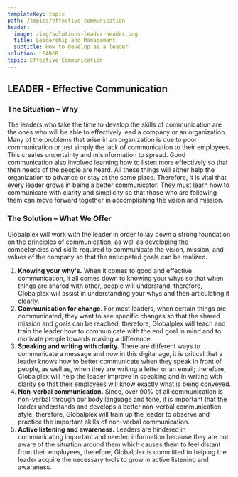 ```yaml
---
templateKey: topic
path: /topics/effective-communication
header:
  image: /img/solutions-leader-header.png
  title: Leadership and Management
  subtitle: How to develop as a leader
solution: LEADER
topic: Effective Communication
---
```


## LEADER - Effective Communication

### The Situation – Why

The leaders who take the time to develop the skills of communication are the
ones who will be able to effectively lead a company or an organization. Many of
the problems that arise in an organization is due to poor communication or just
simply the lack of communication to their employees. This creates uncertainty
and misinformation to spread. Good communication also involved learning how to
listen more effectively so that then needs of the people are heard. All these
things will either help the organization to advance or stay at the same place.
Therefore, it is vital that every leader grows in being a better communicator.
They must learn how to communicate with clarity and simplicity so that those
who are following them can move forward together in accomplishing the vision
and mission.

### The Solution – What We Offer

Globalplex will work with the leader in order to lay down a strong foundation
on the principles of communication, as well as developing the competencies and
skills required to communicate the vision, mission, and values of the company
so that the anticipated goals can be realized.

1. **Knowing your why's.** When it comes to good and effective communication,
   it all comes down to knowing your whys so that when things are shared with
   other, people will understand; therefore, Globalplex will assist in
   understanding your whys and then articulating it clearly.
2. **Communication for change.** For most leaders, when certain things are
   communicated, they want to see specific changes so that the shared mission
   and goals can be reached; therefore, Globalplex will teach and train the
   leader how to communicate with the end goal in mind and to motivate people
   towards making a difference.
3. **Speaking and writing with clarity.** There are different ways to
   communicate a message and now in this digital age, it is critical that a
   leader knows how to better communicate when they speak in front of people,
   as well as, when they are writing a letter or an email; therefore,
   Globalplex will help the leader improve in speaking and in writing with
   clarity so that their employees will know exactly what is being conveyed.
4. **Non-verbal communication.** Since, over 90% of all communication is
   non-verbal through our body language and tone, it is important that the
   leader understands and develops a better non-verbal communication style;
   therefore, Globalplex will train up the leader to observe and practice the
   important skills of non-verbal communication.
5. **Active listening and awareness.** Leaders are hindered in communicating
   important and needed information because they are not aware of the situation
   around them which causes them to feel distant from their employees,
   therefore, Globalplex is committed to helping the leader acquire the
   necessary tools to grow in active listening and awareness.
